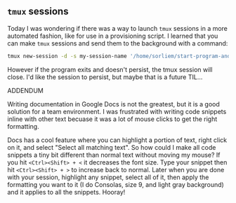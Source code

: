 ## `tmux` sessions

Today I was wondering if there was a way to launch `tmux` sessions in a more automated fashion, like for use in a provisioning script.
I learned that you can make `tmux` sessions and send them to the background with a command:

```bash
tmux new-session -d -s my-session-name '/home/sorliem/start-program-and-monitor.sh'
```

However if the program exits and doesn't persist, the tmux session will close. I'd like the session to persist, but maybe that is a future TIL...


ADDENDUM

Writing documentation in Google Docs is not the greatest, but it is a good solution for a team environment.
I was frustrated with writing code snippets inline with other text becuase it was a lot of mouse clicks to get the right
formatting. 

Docs has a cool feature where you can highlight a portion of text, right click on it, and select "Select all matching text".
So how could I make all code snippets a tiny bit different than normal text without moving my mouse?
If you hit `<Ctrl><Shift> + <` it decreases the font size. Type your snippet then hit `<Ctrl><Shift> + >` to increase
back to normal. 
Later when you are done with your session, highlight any snippet, select all of it, then apply the formatting you want to it (I do Consolas, 
size 9, and light gray background) and it applies to all the snippets. Hooray!

